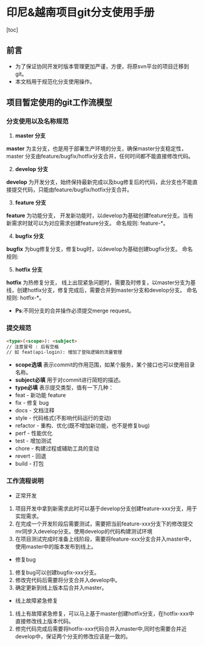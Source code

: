 # 印尼&越南项目git分支使用手册
[toc]
## 前言
* 为了保证协同开发时版本管理更加严谨，方便，将原svn平台的项目迁移到git。
* 本文档用于规范化分支使用操作。

## 项目暂定使用的git工作流模型
### 分支使用以及名称规范
1. **master 分支**

**master** 为主分支，也是用于部署生产环境的分支，确保master分支稳定性， master 分支由feature/bugfix/hotfix分支合并，任何时间都不能直接修改代码。

2. **develop 分支**

**develop** 为开发分支，始终保持最新完成以及bug修复后的代码，此分支也不能直接提交代码，只能由feature/bugfix/hotfix分支合并。

3. **feature 分支**

**feature** 为功能分支， 开发新功能时，以develop为基础创建feature分支。当有新需求时就可以为对应需求创建feature分支。
命名规则: feature-*。

4. **bugfix 分支**

**bugfix** 为bug修复分支，修复bug时，以develop为基础创建bugfix分支。
命名规则:

5. **hotfix 分支**

**hotfix** 为热修复分支， 线上出现紧急问题时，需要及时修复，以master分支为基线，创建hotfix分支，修复完成后，需要合并到master分支和develop分支。
命名规则: hotfix-*。

* **Ps**:不同分支的合并操作必须提交merge request。

### 提交规范
```html
<type>(<scope>): <subject>
// 注意冒号 : 后有空格
// 如 feat(api-login): 增加了登陆逻辑的流量管理
```
* **scope选填** 表示commit的作用范围，如某个服务，某个接口也可以使用目录名称。
* **subject必填** 用于对commit进行简短的描述。
* **type必填** 表示提交类型，值有一下几种：
* feat - 新功能 feature
* fix - 修复 bug
* docs - 文档注释
* style - 代码格式(不影响代码运行的变动)
* refactor - 重构、优化(既不增加新功能，也不是修复bug)
* perf - 性能优化
* test - 增加测试
* chore - 构建过程或辅助工具的变动
* revert - 回退
* build - 打包

### 工作流程说明

* 正常开发
1. 项目开发中拿到新需求此时可以基于develop分支创建feature-xxx分支，用于实现需求。
2. 在完成一个开发阶段后需要测试，需要把当前feature-xxx分支下的修改提交mr同步入develop分支。使用develop的代码构建测试环境
3. 在项目测试完成时准备上线阶段，需要将feature-xxx分支合并入master中，使用master中的版本发布到线上。

* 修复bug
1. 修复bug可以创建bugfix-xxx分支。
2. 修改完代码后需要将分支合并入develop中。
3. 确定更新到线上版本后合并入master。

* 线上故障紧急修复
1. 线上有故障紧急修复，可以马上基于master创建hotfix分支，在hotfix-xxx中直接修改线上版本代码。
2. 修完代码完成后需要将hotfix-xxx代码合并入master中,同时也需要合并近develop中，保证两个分支的修改应该是一致的。
